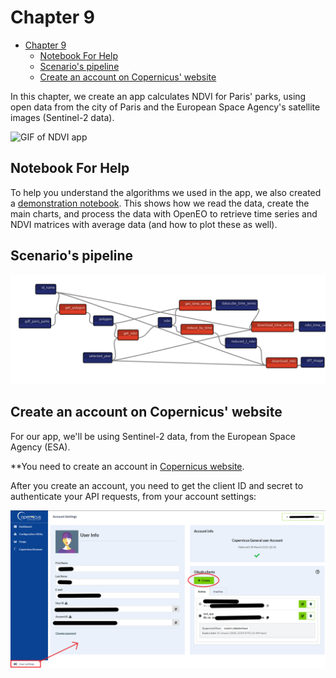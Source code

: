 # Chapter 9

- [Chapter 9](#chapter-9)
  - [Notebook For Help](#notebook-for-help)
  - [Scenario's pipeline](#scenarios-pipeline)
  - [Create an account on Copernicus' website](#create-an-account-on-copernicus-website)

In this chapter, we create an app calculates NDVI for Paris' parks, using open data from the city of Paris and the European Space Agency's satellite images (Sentinel-2 data).

![GIF of NDVI app](img/app.gif)

## Notebook For Help

To help you understand the algorithms we used in the app, we also created a [demonstration notebook](./how_to_help/open_paris_data.ipynb). This shows how we read the data, create the main charts, and process the data with OpenEO to retrieve time series and NDVI matrices with average data (and how to plot these as well).

## Scenario's pipeline

![Pipeline](img/pipeline.png)

## Create an account on Copernicus' website

For our app, we'll be using Sentinel-2 data, from the European Space Agency (ESA).

**You need to create an account in [Copernicus website](https://dataspace.copernicus.eu/**).

After you create an account, you need to get the client ID and secret to authenticate your API requests, from your account settings:

![Screenshot of Copernicus account section](img/account.png)
